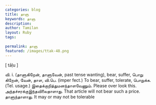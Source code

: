 ```yaml
---
categories: blog
title: தாளு
keywords: தாளு
description: 
author: Tamilan
layout: Ruby
tags: 
 
permalink: தாளு
featured: /images/ttak-48.png
---
```

  
[ tāḷu ]  
  
வி. i. (தாளுகிறேன், தாளுவேன், past tense wanting), bear, suffer, பொறு  
கிறேன், வேன், தாள, வி.பெ. (imper fect.) To bear, suffer, tolerate, பொறுக்க. (Tel. usage.) இதைக்குறித்துமனந்தாளவேணும். Please over look this. அந்தச்சரக்குஇந்தவிலைதாளாது. That article will not bear such a price. தாளுந்தாளாது. It may or may not be tolerable